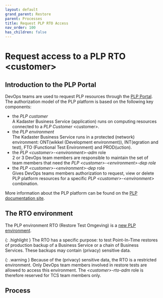 ```yaml
---
layout: default
grand_parent: Restore
parent: Processes
title: Request PLP RTO Access
nav_order: 100
has_children: false
---
```


# Request access to a PLP RTO \<customer\>  

## Introduction to the PLP Portal

DevOps teams are used to request PLP resources through the [PLP Portal](https://portal.plp.kadaster.nl). The authorization model of the PLP platform is based 
on the following key components:
- the *PLP customer*  
A Kadaster Business Service (application) runs on computing resources connected to a *PLP Customer* \<customer\>. 
- the *PLP environment*  
The Kadaster Business Service runs in a protected (network) environment: ONT(wikkel (Development environment)), INT(egration and test), 
FTO (Functional Test Environment) and PROD(uction).
- the *PLP \<customer\>-\<environment\>-adm* role  
2 or 3 DevOps team members are responsible to maintain the set of team members that need the *PLP \<customer\>-\<environment\>-dep role*
- the *PLP \<customer\>-\<environment\>-dep* role  
Gives DevOps teams members authorization to request, view or delete PLP platform resources for a specific *PLP \<customer\>-\<environment\>* combination.

More information about the PLP platform can be found on the [PLP documentation site](https://documentatie.plp.kadaster.nl/).

## The RTO environment
The PLP environment RTO (Restore Test Omgeving) is a [new PLP environment](/docs/restore/infrastructure).

{: .highlight }
The RTO has a specific purpose: to test Point-In-Time restores of production backup of a Business Service or a chain of Business Services. These backups may contain (privacy) sensitive data. 

{: .warning }
Because of the (privacy) sensitive data, the RTO is a restricted environment. Only DevOps team members involved in restore tests are allowed to access this environment. The *\<customer\>-rto-adm* role is therefore reserved for TCS team members only.

## Process


